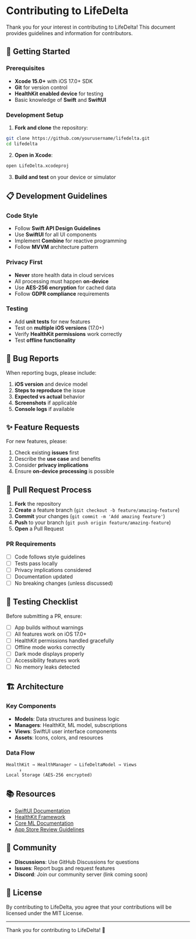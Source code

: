 # Contributing to LifeDelta

Thank you for your interest in contributing to LifeDelta! This document provides guidelines and information for contributors.

## 🚀 Getting Started

### Prerequisites

- **Xcode 15.0+** with iOS 17.0+ SDK
- **Git** for version control
- **HealthKit enabled device** for testing
- Basic knowledge of **Swift** and **SwiftUI**

### Development Setup

1. **Fork and clone** the repository:
```bash
git clone https://github.com/yourusername/lifedelta.git
cd lifedelta
```

2. **Open in Xcode**:
```bash
open LifeDelta.xcodeproj
```

3. **Build and test** on your device or simulator

## 📋 Development Guidelines

### Code Style

- Follow **Swift API Design Guidelines**
- Use **SwiftUI** for all UI components
- Implement **Combine** for reactive programming
- Follow **MVVM** architecture pattern

### Privacy First

- **Never** store health data in cloud services
- All processing must happen **on-device**
- Use **AES-256 encryption** for cached data
- Follow **GDPR compliance** requirements

### Testing

- Add **unit tests** for new features
- Test on **multiple iOS versions** (17.0+)
- Verify **HealthKit permissions** work correctly
- Test **offline functionality**

## 🐛 Bug Reports

When reporting bugs, please include:

1. **iOS version** and device model
2. **Steps to reproduce** the issue
3. **Expected vs actual** behavior
4. **Screenshots** if applicable
5. **Console logs** if available

## ✨ Feature Requests

For new features, please:

1. Check existing **issues** first
2. Describe the **use case** and benefits
3. Consider **privacy implications**
4. Ensure **on-device processing** is possible

## 🔄 Pull Request Process

1. **Fork** the repository
2. **Create** a feature branch (`git checkout -b feature/amazing-feature`)
3. **Commit** your changes (`git commit -m 'Add amazing feature'`)
4. **Push** to your branch (`git push origin feature/amazing-feature`)
5. **Open** a Pull Request

### PR Requirements

- [ ] Code follows style guidelines
- [ ] Tests pass locally
- [ ] Privacy implications considered
- [ ] Documentation updated
- [ ] No breaking changes (unless discussed)

## 📱 Testing Checklist

Before submitting a PR, ensure:

- [ ] App builds without warnings
- [ ] All features work on iOS 17.0+
- [ ] HealthKit permissions handled gracefully
- [ ] Offline mode works correctly
- [ ] Dark mode displays properly
- [ ] Accessibility features work
- [ ] No memory leaks detected

## 🏗️ Architecture

### Key Components

- **Models**: Data structures and business logic
- **Managers**: HealthKit, ML model, subscriptions
- **Views**: SwiftUI user interface components
- **Assets**: Icons, colors, and resources

### Data Flow

```
HealthKit → HealthManager → LifeDeltaModel → Views
     ↓
Local Storage (AES-256 encrypted)
```

## 📚 Resources

- [SwiftUI Documentation](https://developer.apple.com/documentation/swiftui)
- [HealthKit Framework](https://developer.apple.com/documentation/healthkit)
- [Core ML Documentation](https://developer.apple.com/documentation/coreml)
- [App Store Review Guidelines](https://developer.apple.com/app-store/review/guidelines/)

## 💬 Community

- **Discussions**: Use GitHub Discussions for questions
- **Issues**: Report bugs and request features
- **Discord**: Join our community server (link coming soon)

## 📄 License

By contributing to LifeDelta, you agree that your contributions will be licensed under the MIT License.

---

Thank you for contributing to LifeDelta! 🎉
